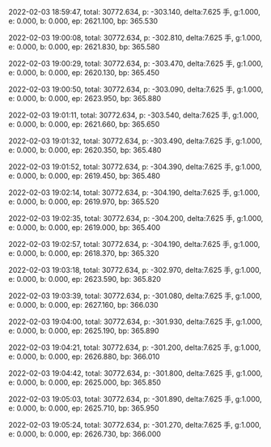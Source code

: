 2022-02-03 18:59:47, total: 30772.634, p: -303.140, delta:7.625 手, g:1.000, e: 0.000, b: 0.000, ep: 2621.100, bp: 365.530

2022-02-03 19:00:08, total: 30772.634, p: -302.810, delta:7.625 手, g:1.000, e: 0.000, b: 0.000, ep: 2621.830, bp: 365.580

2022-02-03 19:00:29, total: 30772.634, p: -303.470, delta:7.625 手, g:1.000, e: 0.000, b: 0.000, ep: 2620.130, bp: 365.450

2022-02-03 19:00:50, total: 30772.634, p: -303.090, delta:7.625 手, g:1.000, e: 0.000, b: 0.000, ep: 2623.950, bp: 365.880

2022-02-03 19:01:11, total: 30772.634, p: -303.540, delta:7.625 手, g:1.000, e: 0.000, b: 0.000, ep: 2621.660, bp: 365.650

2022-02-03 19:01:32, total: 30772.634, p: -303.490, delta:7.625 手, g:1.000, e: 0.000, b: 0.000, ep: 2620.350, bp: 365.480

2022-02-03 19:01:52, total: 30772.634, p: -304.390, delta:7.625 手, g:1.000, e: 0.000, b: 0.000, ep: 2619.450, bp: 365.480

2022-02-03 19:02:14, total: 30772.634, p: -304.190, delta:7.625 手, g:1.000, e: 0.000, b: 0.000, ep: 2619.970, bp: 365.520

2022-02-03 19:02:35, total: 30772.634, p: -304.200, delta:7.625 手, g:1.000, e: 0.000, b: 0.000, ep: 2619.000, bp: 365.400

2022-02-03 19:02:57, total: 30772.634, p: -304.190, delta:7.625 手, g:1.000, e: 0.000, b: 0.000, ep: 2618.370, bp: 365.320

2022-02-03 19:03:18, total: 30772.634, p: -302.970, delta:7.625 手, g:1.000, e: 0.000, b: 0.000, ep: 2623.590, bp: 365.820

2022-02-03 19:03:39, total: 30772.634, p: -301.080, delta:7.625 手, g:1.000, e: 0.000, b: 0.000, ep: 2627.160, bp: 366.030

2022-02-03 19:04:00, total: 30772.634, p: -301.930, delta:7.625 手, g:1.000, e: 0.000, b: 0.000, ep: 2625.190, bp: 365.890

2022-02-03 19:04:21, total: 30772.634, p: -301.200, delta:7.625 手, g:1.000, e: 0.000, b: 0.000, ep: 2626.880, bp: 366.010

2022-02-03 19:04:42, total: 30772.634, p: -301.800, delta:7.625 手, g:1.000, e: 0.000, b: 0.000, ep: 2625.000, bp: 365.850

2022-02-03 19:05:03, total: 30772.634, p: -301.890, delta:7.625 手, g:1.000, e: 0.000, b: 0.000, ep: 2625.710, bp: 365.950

2022-02-03 19:05:24, total: 30772.634, p: -301.270, delta:7.625 手, g:1.000, e: 0.000, b: 0.000, ep: 2626.730, bp: 366.000